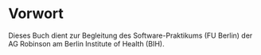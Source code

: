 # Vorwort

Dieses Buch dient zur Begleitung des Software-Praktikums (FU Berlin) der AG Robinson am Berlin Institute of Health (BIH).